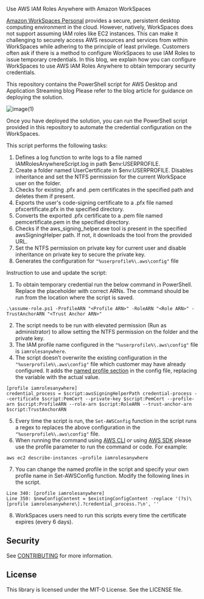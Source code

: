 Use AWS IAM Roles Anywhere with Amazon WorkSpaces

[Amazon WorkSpaces Personal](https://aws.amazon.com/workspaces-family/workspaces/) provides a secure, persistent desktop computing environment in the cloud. However, natively, WorkSpaces does not support assuming IAM roles like EC2 instances. This can make it challenging to securely access AWS resources and services from within WorkSpaces while adhering to the principle of least privilege. Customers often ask if there is a method to configure WorkSpaces to use IAM Roles to issue temporary credentials. In this blog, we explain how you can configure WorkSpaces to use AWS IAM Roles Anywhere to obtain temporary security credentials.

This repository contains the PowerShell script for AWS Desktop and Application Streaming blog <Blog Name and Link>
Please refer to the blog article for guidance on deploying the solution.


![image(1)](https://github.com/user-attachments/assets/c93923b7-1985-4d02-b47b-8247daadf098)


Once you have deployed the solution, you can run the PowerShell script provided in this repository to automate the credential configuration on the WorkSpaces.

This script performs the following tasks:

1. Defines a log function to write logs to a file named IAMRolesAnywhereScript.log in path $env:USERPROFILE.
2. Create a folder named UserCertificate in $env:USERPROFILE. Disables inheritance and set the NTFS permission for the current WorkSpace user on the folder.
3. Checks for existing .pfx and .pem certificates in the specified path and deletes them if present.
4. Exports the user's code-signing certificate to a .pfx file named pfxcertificate.pfx in the specified directory.
5. Converts the exported .pfx certificate to a .pem file named pemcertificate.pem in the specified directory.
6. Checks if the aws_signing_helper.exe tool is present in the specified awsSigningHelper path. If not, it downloads the tool from the provided URL.
7. Set the NTFS permission on private key for current user and disable inheritance on private key to secure the private key.
8. Generates the configuration for `"%userprofile%\.aws\config"` file

Instruction to use and update the script:

1. To obtain temporary credential run the below command in PowerShell. Replace the placeholder with correct ARNs. The command should be run from the location where the script is saved.

```
.\assume-role.ps1 -ProfileARN "<Profile ARN>" -RoleARN "<Role ARN>" -TrustAnchorARN "<Trust Anchor ARN>"
```

2. The script needs to be run with elevated permission (Run as administrator) to allow setting the NTFS permission on the folder and the private key.
3. The IAM profile name configured in the `"%userprofile%\.aws\config"` file is `iamrolesanywhere`.
4. The script doesn’t overwrite the existing configuration in the `"%userprofile%\.aws\config"` file which customer may have already configured. It adds the [named profile section](https://docs.aws.amazon.com/cli/v1/userguide/cli-configure-files.html#cli-configure-files-format-profile) in the config file, replacing the variable with the actual value.

```
[profile iamrolesanywhere]
credential_process = $script:awsSigningHelperPath credential-process --certificate $script:PemCert --private-key $script:PemCert --profile-arn $script:ProfileARN --role-arn $script:RoleARN --trust-anchor-arn $script:TrustAnchorARN
```
5. Every time the script is run, the `Set-AWSConfig` function in the script runs a regex to replaces the above configuration in the `"%userprofile%\.aws\config"` file.
6. When running the command using [AWS CLI](https://docs.aws.amazon.com/cli/v1/userguide/cli-configure-files.html#cli-configure-files-using-profiles) or using [AWS SDK](https://docs.aws.amazon.com/sdk-for-java/latest/developer-guide/credentials-profiles.html) please use the profile parameter to run the command or code. For example:

```
aws ec2 describe-instances —profile iamrolesanywhere
```

7. You can change the named profile in the script and specify your own profile name in Set-AWSConfig function. Modify the following lines in the script.
```
Line 340: [profile iamrolesanywhere]
Line 350: $newConfigContent = $existingConfigContent -replace '(?s)\[profile iamrolesanywhere\].?credential_process.?\n', ''
```
8. WorkSpaces users need to run this scripts every time the certificate expires (every 6 days). 


## Security

See [CONTRIBUTING](CONTRIBUTING.md#security-issue-notifications) for more information.

## License

This library is licensed under the MIT-0 License. See the LICENSE file.

